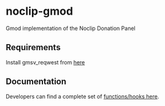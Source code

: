 # noclip-gmod
Gmod implementation of the Noclip Donation Panel

## Requirements

Install gmsv_reqwest from [here](https://github.com/WilliamVenner/gmsv_reqwest)

## Documentation
Developers can find a complete set of [functions/hooks here](https://github.com/physgunco/noclip-gmod/wiki/Developer).
